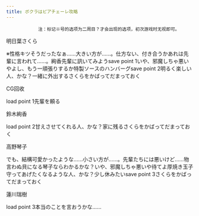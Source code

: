 ```yaml
---
title: ボクラはピアチェーレ攻略
---
```


                注：标记※号的选项为二周目？才会出现的选项，初次游戏时无视即可。

明日葉さくら

※性格キツそうだったなぁ……大きい方が……。仕方ない、付き合うかあれは先輩に言われて……。絢香先輩に訊いてみようsave point 1いや、邪魔しちゃ悪いやよし、もう一頑張りするか特製ソースのハンバーグsave point 2明るく楽しい人、かな？一緒に外出するさくらをかばってだまっておく

CG回收

load point 1先輩を頼る

鈴木絢香

load point 2甘えさせてくれる人、かな？家に残るさくらをかばってだまっておく

高野琴子

でも、結構可愛かったような……小さい方が……。先輩たちには悪いけど……物言わぬ貝になる琴子ならわかるかな？いや、邪魔しちゃ悪いや待てよ厚焼き玉子守ってあげたくなるような人、かな？少し休みたいsave point 3さくらをかばってだまっておく

蓮川瑞樹

load point 3本当のことを言おうかな……
              
